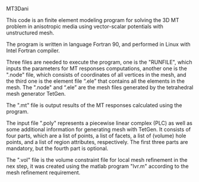 MT3Dani

This code is an finite element modeling program for solving the 3D MT problem in anisotropic media using vector-scalar potentials with unstructured mesh.

The program is written in language Fortran 90, and performed in Linux with Intel Fortran compiler.

Three files are needed to execute the program, one is the "RUNFILE", which inputs the parameters for MT responses computations, another one is the ".node" file, which consists of coordinates of all vertices in the mesh, and the third one is the element file “.ele” that contains all the elements in the mesh. The ".node" and “.ele” are the mesh files generated by the tetrahedral mesh generator TetGen.

The ".mt" file is output results of the MT responses calculated using the program.

The input file ".poly" represents a piecewise linear complex (PLC) as well as some additional information for generating mesh with TetGen. It consists of four parts, which are a list of points, a list of facets, a list of (volume) hole points, and a list of region attributes, respectively. The first three parts are mandatory, but the fourth part is optional.

The ".vol" file is the volume constraint file for local mesh refinement in the nex step, it was created using the matlab program "lvr.m" according to the mesh refinement requirement.
